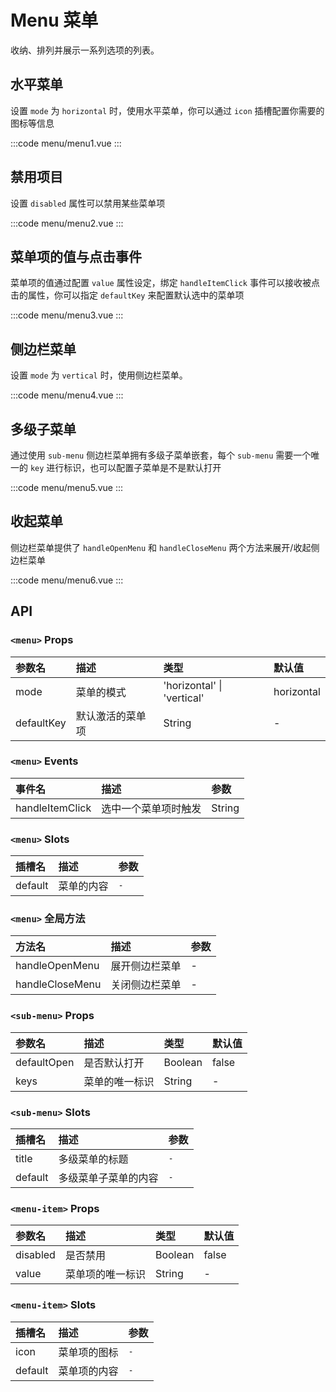 # Menu 菜单

收纳、排列并展示一系列选项的列表。

## 水平菜单

设置 `mode` 为 `horizontal` 时，使用水平菜单，你可以通过 `icon` 插槽配置你需要的图标等信息

:::code menu/menu1.vue
:::

## 禁用项目

设置 `disabled` 属性可以禁用某些菜单项

:::code menu/menu2.vue
:::

## 菜单项的值与点击事件

菜单项的值通过配置 `value` 属性设定，绑定 `handleItemClick` 事件可以接收被点击的属性，你可以指定 `defaultKey` 来配置默认选中的菜单项

:::code menu/menu3.vue
:::

## 侧边栏菜单

设置 `mode` 为 `vertical` 时，使用侧边栏菜单。

:::code menu/menu4.vue
:::

## 多级子菜单

通过使用 `sub-menu` 侧边栏菜单拥有多级子菜单嵌套，每个 `sub-menu` 需要一个唯一的 `key` 进行标识，也可以配置子菜单是不是默认打开

:::code menu/menu5.vue
:::

## 收起菜单

侧边栏菜单提供了 `handleOpenMenu` 和 `handleCloseMenu` 两个方法来展开/收起侧边栏菜单

:::code menu/menu6.vue
:::

## API

### `<menu>` Props

| 参数名     | 描述             | 类型                       | 默认值     |
| :--------- | :--------------- | :------------------------- | :--------- |
| mode       | 菜单的模式       | 'horizontal' \| 'vertical' | horizontal |
| defaultKey | 默认激活的菜单项 | String                     | -          |

### `<menu>` Events

| 事件名          | 描述                 | 参数 |
| :-------------- | :------------------- | :--- |
| handleItemClick | 选中一个菜单项时触发 | String    |

### `<menu>` Slots

| 插槽名  | 描述       | 参数 |
| :------ | :--------- | :--- |
| default | 菜单的内容 | `-`  |

### `<menu>` 全局方法

| 方法名          | 描述           | 参数 |
| :-------------- | :------------- | :--- |
| handleOpenMenu  | 展开侧边栏菜单 | -    |
| handleCloseMenu | 关闭侧边栏菜单 | -    |

### `<sub-menu>` Props

| 参数名      | 描述           | 类型    | 默认值 |
| :---------- | :------------- | :------ | :----- |
| defaultOpen | 是否默认打开   | Boolean | false  |
| keys        | 菜单的唯一标识 | String  | -      |

### `<sub-menu>` Slots

| 插槽名  | 描述                 | 参数 |
| :------ | :------------------- | :--- |
| title   | 多级菜单的标题       | `-`  |
| default | 多级菜单子菜单的内容 | `-`  |

### `<menu-item>` Props

| 参数名   | 描述             | 类型    | 默认值 |
| :------- | :--------------- | :------ | :----- |
| disabled | 是否禁用         | Boolean | false  |
| value    | 菜单项的唯一标识 | String  | -      |

### `<menu-item>` Slots

| 插槽名  | 描述         | 参数 |
| :------ | :----------- | :--- |
| icon    | 菜单项的图标 | `-`  |
| default | 菜单项的内容 | `-`  |
